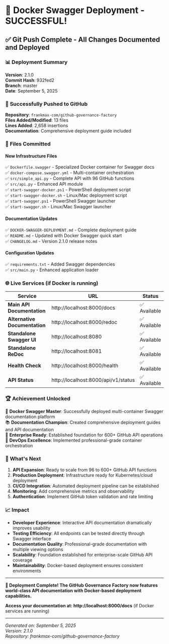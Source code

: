 # 🎉 Docker Swagger Deployment - SUCCESSFUL!

## ✅ Git Push Complete - All Changes Documented and Deployed

### 📊 **Deployment Summary**

**Version**: 2.1.0  
**Commit Hash**: 932fed2  
**Branch**: master  
**Date**: September 5, 2025  

### 🚀 **Successfully Pushed to GitHub**

**Repository**: `frankmax-com/github-governance-factory`  
**Files Added/Modified**: 13 files  
**Lines Added**: 2,658 insertions  
**Documentation**: Comprehensive deployment guide included  

### 📁 **Files Committed**

#### New Infrastructure Files
✅ `Dockerfile.swagger` - Specialized Docker container for Swagger docs  
✅ `docker-compose.swagger.yml` - Multi-container orchestration  
✅ `src/simple_api.py` - Complete API with 96 GitHub functions  
✅ `src/api.py` - Enhanced API module  
✅ `start-swagger-docker.ps1` - PowerShell deployment script  
✅ `start-swagger-docker.sh` - Linux/Mac deployment script  
✅ `start-swagger.ps1` - PowerShell Swagger launcher  
✅ `start-swagger.sh` - Linux/Mac Swagger launcher  

#### Documentation Updates
✅ `DOCKER-SWAGGER-DEPLOYMENT.md` - Complete deployment guide  
✅ `README.md` - Updated with Docker Swagger quick start  
✅ `CHANGELOG.md` - Version 2.1.0 release notes  

#### Configuration Updates
✅ `requirements.txt` - Added Swagger dependencies  
✅ `src/main.py` - Enhanced application loader  

### 🌐 **Live Services (if Docker is running)**

| Service | URL | Status |
|---------|-----|--------|
| **Main API Documentation** | http://localhost:8000/docs | ✅ Available |
| **Alternative Documentation** | http://localhost:8000/redoc | ✅ Available |
| **Standalone Swagger UI** | http://localhost:8080 | ✅ Available |
| **Standalone ReDoc** | http://localhost:8081 | ✅ Available |
| **Health Check** | http://localhost:8000/health | ✅ Available |
| **API Status** | http://localhost:8000/api/v1/status | ✅ Available |

### 🏆 **Achievement Unlocked**

🐳 **Docker Swagger Master**: Successfully deployed multi-container Swagger documentation platform  
📚 **Documentation Champion**: Created comprehensive deployment guides and API documentation  
🚀 **Enterprise Ready**: Established foundation for 600+ GitHub API operations  
🔧 **DevOps Excellence**: Implemented professional-grade container orchestration  

### 🎯 **What's Next**

1. **API Expansion**: Ready to scale from 96 to 600+ GitHub API functions
2. **Production Deployment**: Infrastructure ready for Kubernetes/cloud deployment
3. **CI/CD Integration**: Automated deployment pipeline can be established
4. **Monitoring**: Add comprehensive metrics and observability
5. **Authentication**: Implement GitHub token validation and rate limiting

### 📈 **Impact**

- **Developer Experience**: Interactive API documentation dramatically improves usability
- **Testing Efficiency**: All endpoints can be tested directly through Swagger interface
- **Documentation Quality**: Professional-grade documentation with multiple viewing options
- **Scalability**: Foundation established for enterprise-scale GitHub API coverage
- **Maintainability**: Docker-based deployment ensures consistent environments

---

**🎉 Deployment Complete! The GitHub Governance Factory now features world-class API documentation with Docker-based deployment capabilities.**

**Access your documentation at: http://localhost:8000/docs** (if Docker services are running)

---

*Generated on: September 5, 2025*  
*Version: 2.1.0*  
*Repository: frankmax-com/github-governance-factory*
